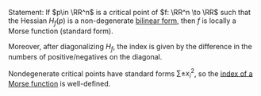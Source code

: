 Statement: 
If $p\in \RR^n$ is a critical point of $f: \RR^n \to \RR$ such that the Hessian $H_f(p)$ is a non-degenerate [bilinear form](bilinear%20form), then $f$ is locally a Morse function (standard form).

 Moreover, after diagonalizing $H_f$, the index is given by the difference in the numbers of positive/negatives on the diagonal.
 
 Nondegenerate critical points have standard forms $\sum \pm x_i^2$, so the [index of a Morse function](index%20of%20a%20Morse%20function.md) is well-defined.